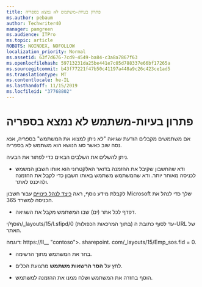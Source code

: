 ```yaml
---
title: פתרון בעיות-משתמש לא נמצא בספריה
ms.author: pebaum
author: Techwriter40
manager: pamgreen
ms.audience: ITPro
ms.topic: article
ROBOTS: NOINDEX, NOFOLLOW
localization_priority: Normal
ms.assetid: 63f7d676-7cd9-4549-ba84-c3a8a7867f63
ms.openlocfilehash: 59713231da25be441e7c05d788337e66bf17265a
ms.sourcegitcommit: b43f77221f47b50c41197a448a9c26c423ce1ad5
ms.translationtype: MT
ms.contentlocale: he-IL
ms.lasthandoff: 11/15/2019
ms.locfileid: "37768802"
---
```

# <a name="troubleshoot-issue---user-not-found-in-directory"></a>פתרון בעיות-משתמש לא נמצא בספריה

אם משתמשים מקבלים הודעת שגיאה "לא ניתן למצוא את המשתמש" בספריה, אנא נסה שוב כאשר סוג הנושא הוא משתמש לא בספריה.

ניתן להשלים את השלבים הבאים כדי לפתור את הבעיה.

- ודא שהחשבון שקיבל את ההזמנה בדואר האלקטרוני הוא אותו חשבון המשמש לכניסה מאוחר יותר. ודא שהמשתמש משתמש באותו חשבון כדי לקבל את ההזמנה ולהיכנס לאתר. 

לקבלת מידע נוסף, ראה [כיצד לנהל כינויים</a> עבור חשבון Microsoft שלך כדי לנהל את הכניסה למשרד 365](https://support.microsoft.com/help/12407/microsoft-account-how-to-manage-aliases). 

- דפדף לכל אתר (ים) שבו המשתמש מקבל את השגיאה. 

הוסף/י/_layouts/15/l.sfipd/0 (בתוך המרכאות הכפולות) עד לסוף כתובת ה-URL של האתר. 

דוגמה: https://Il__ "contoso">. sharepoint. com/_layouts/15/Emp_sos.fid = 0.

- בחר את המשתמש מתוך הרשימה.

- לחץ על **הסר הרשאות משתמש** מרצועת הכלים. 
-  הוסף בחזרה את המשתמש ושלח ממנו את ההזמנה למשתמש.

